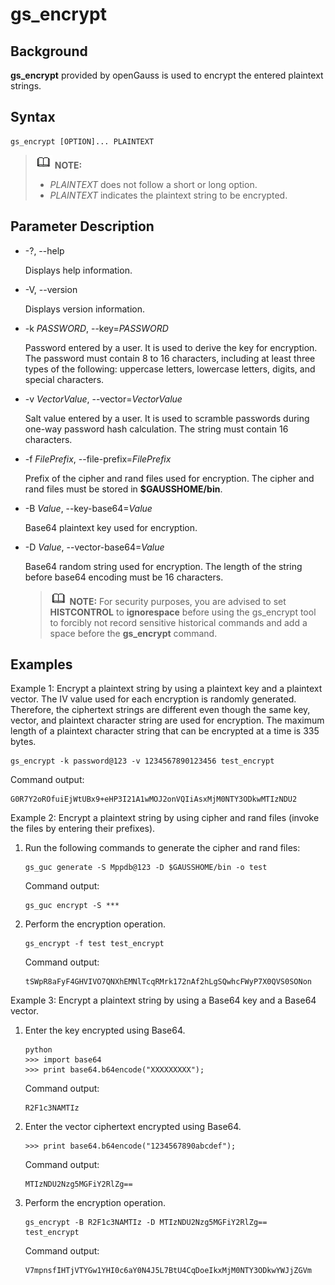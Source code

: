 # gs\_encrypt<a name="EN-US_TOPIC_0000001197874537"></a>

## Background<a name="section16490883164452"></a>

**gs\_encrypt**  provided by openGauss is used to encrypt the entered plaintext strings.

## Syntax<a name="section45387719164452"></a>

```
gs_encrypt [OPTION]... PLAINTEXT
```

>![](public_sys-resources/icon-note.gif) **NOTE:** 
>-   *PLAINTEXT*  does not follow a short or long option.
>-   *PLAINTEXT*  indicates the plaintext string to be encrypted.

## Parameter Description<a name="section13415675164452"></a>

-   -?, --help

    Displays help information.

-   -V, --version

    Displays version information.

-   -k  *PASSWORD*, --key=*PASSWORD*

    Password entered by a user. It is used to derive the key for encryption. The password must contain 8 to 16 characters, including at least three types of the following: uppercase letters, lowercase letters, digits, and special characters.

-   -v  *VectorValue*, --vector=*VectorValue*

    Salt value entered by a user. It is used to scramble passwords during one-way password hash calculation. The string must contain 16 characters.

-   -f  *FilePrefix*, --file-prefix=*FilePrefix*

    Prefix of the cipher and rand files used for encryption. The cipher and rand files must be stored in  **$GAUSSHOME/bin**.

-   -B  *Value*, --key-base64=*Value*

    Base64 plaintext key used for encryption.

-   -D  *Value*, --vector-base64=*Value*

    Base64 random string used for encryption. The length of the string before base64 encoding must be 16 characters.

    >![](public_sys-resources/icon-note.gif) **NOTE:** 
    >For security purposes, you are advised to set  **HISTCONTROL**  to  **ignorespace**  before using the gs\_encrypt tool to forcibly not record sensitive historical commands and add a space before the  **gs\_encrypt**  command.


## Examples<a name="section18560463164452"></a>

Example 1: Encrypt a plaintext string by using a plaintext key and a plaintext vector. The IV value used for each encryption is randomly generated. Therefore, the ciphertext strings are different even though the same key, vector, and plaintext character string are used for encryption. The maximum length of a plaintext character string that can be encrypted at a time is 335 bytes.

```
gs_encrypt -k password@123 -v 1234567890123456 test_encrypt
```

Command output:

```
G0R7Y2oROfuiEjWtUBx9+eHP3I21A1wMOJ2onVQIiAsxMjM0NTY3ODkwMTIzNDU2
```

Example 2: Encrypt a plaintext string by using cipher and rand files \(invoke the files by entering their prefixes\).

1.  Run the following commands to generate the cipher and rand files:

    ```
    gs_guc generate -S Mppdb@123 -D $GAUSSHOME/bin -o test
    ```

    Command output:

    ```
    gs_guc encrypt -S ***
    ```

2.  Perform the encryption operation.

    ```
    gs_encrypt -f test test_encrypt
    ```

    Command output:

    ```
    tSWpR8aFyF4GHVIVO7QNXhEMNlTcqRMrk172nAf2hLgSQwhcFWyP7X0QVS0SONon
    ```


Example 3: Encrypt a plaintext string by using a Base64 key and a Base64 vector.

1.  Enter the key encrypted using Base64.

    ```
    python
    >>> import base64
    >>> print base64.b64encode("XXXXXXXXX");
    ```

    Command output:

    ```
    R2F1c3NAMTIz
    ```

2.  Enter the vector ciphertext encrypted using Base64.

    ```
    >>> print base64.b64encode("1234567890abcdef");
    ```

    Command output:

    ```
    MTIzNDU2Nzg5MGFiY2RlZg==
    ```

3.  Perform the encryption operation.

    ```
    gs_encrypt -B R2F1c3NAMTIz -D MTIzNDU2Nzg5MGFiY2RlZg==  test_encrypt
    ```

    Command output:

    ```
    V7mpnsfIHTjVTYGw1YHI0c6aY0N4J5L7BtU4CqDoeIkxMjM0NTY3ODkwYWJjZGVm
    ```
